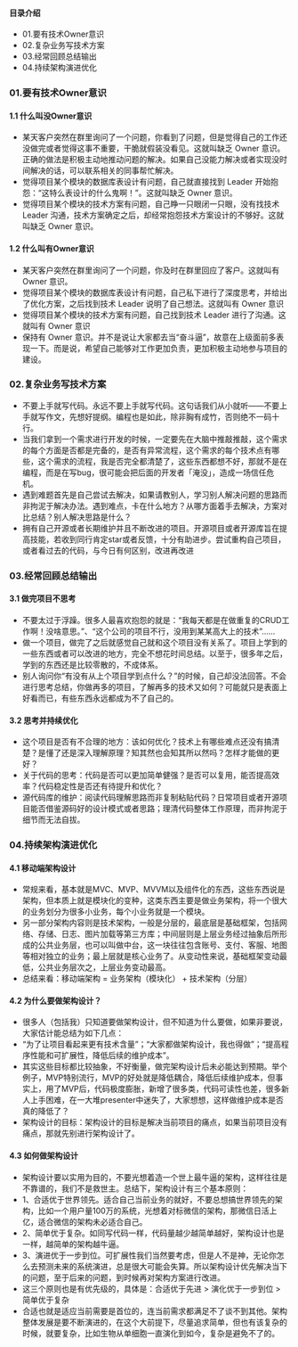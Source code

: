 #### 目录介绍
- 01.要有技术Owner意识
- 02.复杂业务写技术方案
- 03.经常回顾总结输出
- 04.持续架构演进优化



### 01.要有技术Owner意识
#### 1.1 什么叫没Owner意识
- 某天客户突然在群里询问了一个问题，你看到了问题，但是觉得自己的工作还没做完或者觉得这事不重要，干脆就假装没看见。这就叫缺乏 Owner 意识。正确的做法是积极主动地推动问题的解决。如果自己没能力解决或者实现没时间解决的话，可以联系相关的同事帮忙解决。
- 觉得项目某个模块的数据库表设计有问题，自己就直接找到 Leader 开始抱怨：“这特么表设计的什么鬼啊！”。这就叫缺乏 Owner 意识。
- 觉得项目某个模块的技术方案有问题，自己睁一只眼闭一只眼，没有找技术 Leader 沟通，技术方案确定之后，却经常抱怨技术方案设计的不够好。这就叫缺乏 Owner 意识。


#### 1.2 什么叫有Owner意识
- 某天客户突然在群里询问了一个问题，你及时在群里回应了客户。这就叫有 Owner 意识。
- 觉得项目某个模块的数据库表设计有问题，自己私下进行了深度思考，并给出了优化方案，之后找到技术 Leader 说明了自己想法。这就叫有 Owner 意识
- 觉得项目某个模块的技术方案有问题，自己找到技术 Leader 进行了沟通。这就叫有 Owner 意识
- 保持有 Owner 意识。并不是说让大家都去当“奋斗逼”，故意在上级面前多表现一下。而是说，希望自己能够对工作更加负责，更加积极主动地参与项目的建设。


### 02.复杂业务写技术方案
- 不要上手就写代码。永远不要上手就写代码。这句话我们从小就听——不要上手就写作文，先想好提纲。编程也是如此，除非胸有成竹，否则绝不一码十行。
- 当我们拿到一个需求进行开发的时候，一定要先在大脑中推敲推敲，这个需求的每个方面是否都是完备的，是否有异常流程，这个需求的每个技术点有哪些，这个需求的流程，我是否完全都清楚了，这些东西都想不好，那就不是在编程，而是在写bug，很可能会把后面的开发者「淹没」，造成一场信任危机。
- 遇到难题首先是自己尝试去解决，如果请教别人，学习别人解决问题的思路而非拘泥于解决办法。遇到难点，卡在什么地方？从哪方面着手去解决，方案对比总结？别人解决思路是什么？
- 拥有自己开源或者长期维护并且不断改进的项目。开源项目或者开源库旨在提高技能，若收到同行肯定star或者反馈，十分有助进步。尝试重构自己项目，或者看过去的代码，与今日有何区别，改进再改进


### 03.经常回顾总结输出
#### 3.1 做完项目不思考
- 不要太过于浮躁。很多人最喜欢抱怨的就是：“我每天都是在做重复的CRUD工作啊！没啥意思。”、“这个公司的项目不行，没用到某某高大上的技术”......
- 做一个项目，做完了之后就感觉自己就和这个项目没有关系了。项目上学到的一些东西或者可以改进的地方，完全不想花时间总结。以至于，很多年之后，学到的东西还是比较零散的，不成体系。
- 别人询问你“有没有从上个项目学到点什么？”的时候，自己却没法回答。不会进行思考总结，你做再多的项目，了解再多的技术又如何？可能就只是表面上好看而已，有些东西永远都成为不了自己的。


#### 3.2 思考并持续优化
- 这个项目是否有不合理的地方：该如何优化？技术上有哪些难点还没有搞清楚？是懂了还是深入理解原理？知其然也会知其所以然吗？怎样才能做的更好？
- 关于代码的思考：代码是否可以更加简单健强？是否可以复用，能否提高效率？代码稳定性是否还有待提升和优化？
- 源代码库的维护：阅读代码理解思路而非复制粘贴代码？日常项目或者开源项目能否借鉴源码好的设计模式或者思路；理清代码整体工作原理，而非拘泥于细节而无法自拔。



### 04.持续架构演进优化
#### 4.1 移动端架构设计
- 常规来看，基本就是MVC、MVP、MVVM以及组件化的东西，这些东西说是架构，但本质上就是模块化的变种，这类东西主要是做业务架构，将一个很大的业务划分为很多小业务，每个小业务就是一个模块。
- 另一部分架构内容则是技术架构，一般是分层的，最底层是基础框架，包括网络、存储、日志、图片加载等第三方库；中间层则是上层业务经过抽象后所形成的公共业务层，也可以叫做中台，这一块往往包含账号、支付、客服、地图等相对独立的业务；最上层就是核心业务了。从变动性来说，基础框架变动最低，公共业务层次之，上层业务变动最高。
- 总结来看：移动端架构 = 业务架构（模块化） + 技术架构（分层） 


#### 4.2 为什么要做架构设计？
- 很多人（包括我）只知道要做架构设计，但不知道为什么要做，如果非要说，大家估计能总结为如下几点：
- “为了让项目看起来更有技术含量”；“大家都做架构设计，我也得做”；“提高程序性能和可扩展性，降低后续的维护成本”。
- 其实这些目标都比较抽象，不好衡量，做完架构设计后未必能达到预期。举个例子，MVP特别流行，MVP的好处就是降低耦合，降低后续维护成本，但事实上，用了MVP后，代码极度膨胀，新增了很多类，代码可读性也差，很多新人上手困难，在一大堆presenter中迷失了，大家想想，这样做维护成本是否真的降低了？
- 架构设计的目标：架构设计的目标是解决当前项目的痛点，如果当前项目没有痛点，那就先别进行架构设计了。


#### 4.3 如何做架构设计
- 架构设计要以实用为目的，不要光想着造一个世上最牛逼的架构，这样往往是不靠谱的，我们不是救世主。总结下，架构设计有三个基本原则：
- 1、合适优于世界领先。适合自己当前业务的就好，不要总想搞世界领先的架构，比如一个用户量100万的系统，光想着对标微信的架构，那微信日活上亿，适合微信的架构未必适合自己。
- 2、简单优于复杂。如同写代码一样，代码量越少越简单越好，架构设计也是一样，越简单的架构越牛逼。
- 3、演进优于一步到位。可扩展性我们当然要考虑，但是人不是神，无论你怎么去预测未来的系统演进，总是很大可能会失算。所以架构设计优先解决当下的问题，至于后来的问题，到时候再对架构方案进行改进。
- 这三个原则也是有优先级的，具体是：合适优于先进 > 演化优于一步到位 > 简单优于复杂
- 合适也就是适应当前需要是首位的，连当前需求都满足不了谈不到其他。架构整体发展是要不断演进的，在这个大前提下，尽量追求简单，但也有该复杂的时候，就要复杂，比如生物从单细胞一直演化到如今，复杂是避免不了的。









